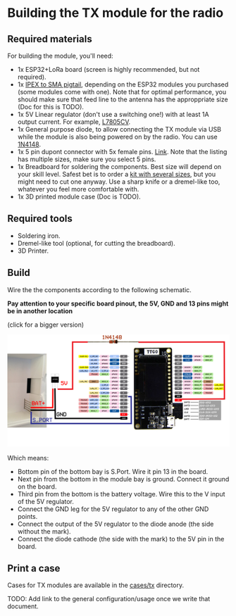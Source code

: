 # Building the TX module for the radio


## Required materials

For building the module, you'll need:

- 1x ESP32+LoRa board (screen is highly recommended, but not required).
- 1x [IPEX to SMA pigtail][pigtails], depending on the ESP32 modules you purchased (some modules come with one). Note that for optimal performance, you should make sure that feed line to the antenna has the approppriate size (Doc for this is TODO).
- 1x 5V Linear regulator (don't use a switching one!) with at least 1A output current.
For example, [L7805CV].
- 1x General purpose diode, to allow connecting the TX module via USB while the module is also being powered on by the radio. You can use [1N4148].
- 1x 5 pin dupont connector with 5x female pins. [Link][dupont]. Note that the listing has multiple sizes, make sure you select 5 pins.
- 1x Breadboard for soldering the components. Best size will depend on your skill level. Safest bet is to order a [kit with several sizes][breadboards], but you might need to cut one anyway. Use a sharp knife or a dremel-like too, whatever you feel more comfortable with.
- 1x 3D printed module case (Doc is TODO).

## Required tools

- Soldering iron.
- Dremel-like tool (optional, for cutting the breadboard).
- 3D Printer.

## Build

Wire the the components according to the following schematic.

**Pay attention to your specific board pinout, the 5V, GND and 13 pins might be in another location**

(click for a bigger version)

[![TX Schematic](schematic_tx.jpg?raw=true "TX Schematic")](schematic_tx.jpg?raw=true)


Which means:

- Bottom pin of the bottom bay is S.Port. Wire it pin 13 in the board.
- Next pin from the bottom in the module bay is ground. Connect it ground on the board.
- Third pin from the bottom is the battery voltage. Wire this to the V input of the 5V regulator.
- Connect the GND leg for the 5V regulator to any of the other GND points.
- Connect the output of the 5V regulator to the diode anode (the side without the mark).
- Connect the diode cathode (the side with the mark) to the 5V pin in the board.

## Print a case

Cases for TX modules are available in the [cases/tx] directory.

TODO: Add link to the general configuration/usage once we write that document.

[pigtails]: https://www.aliexpress.com/item/5-pcs-lot-1-13-Cable-SMA-Jack-Bulkhead-to-Ufl-IPX-IPEX-Connector-Extension-Pigtail/2000223260.html
[L7805CV]: https://www.aliexpress.com/item/10pcs-L7805CV-L7805-7805-Voltage-Regulator-5V-1-5A-TO-220/32691111713.html
[1N4148]: https://www.aliexpress.com/item/Free-Shipping-100-PCS-1N4148-DO-35-IN4148-Silicon-Switching-Diode/2025724181.html
[dupont]: https://www.aliexpress.com/item/Free-Shipping-100set-2-54mm-1P-1Pin-Dupont-Connector-Dupont-Plastic-Shell-Plug-Dupont-Jumper-Wire/32262038907.html
[breadboards]: https://www.aliexpress.com/item/20pcs-5x7-4x6-3x7-2x8-cm-double-Side-Copper-prototype-pcb-Universal-Board-for-Arduino-Free/765383366.html
[cases/tx]: ../cases/tx

